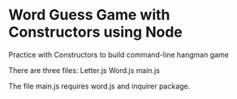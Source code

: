 # Word Guess Game with Constructors using Node
Practice with Constructors to build command-line hangman game

There are three files:
Letter.js
Word.js
main.js

The file main.js requires word.js and inquirer package. 
